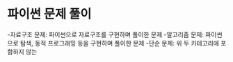 # 파이썬 문제 풀이
-자료구조 문제: 파이썬으로 자료구조를 구현하며 풀이한 문제
-알고리즘 문제: 파이썬으로 탐색, 동적 프로그래밍 등을 구현하며 풀이한 문제
-단순 문제: 위 두 카테고리에 포함하지 않는 
